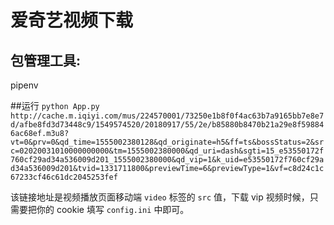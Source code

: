 # 爱奇艺视频下载

## 包管理工具:
pipenv

##运行
`python App.py http://cache.m.iqiyi.com/mus/224570001/73250e1b8f0f4ac63b7a9165bb7e8e7d/afbe8fd3d73448c9/1549574520/20180917/55/2e/b85880b8470b21a29e8f598846ac68ef.m3u8?vt=0&prv=0&qd_time=1555002380128&qd_originate=h5&ff=ts&bossStatus=2&src=02020031010000000000&tm=1555002380000&qd_uri=dash&sgti=15_e53550172f760cf29ad34a536009d201_1555002380000&qd_vip=1&k_uid=e53550172f760cf29ad34a536009d201&tvid=1331711800&previewTime=6&previewType=1&vf=c8d24c1c67233cf46c61dc2045253fef`

该链接地址是视频播放页面移动端 `video` 标签的 `src` 值，下载 vip 视频时候，只需要把你的 cookie 填写 `config.ini` 中即可。
